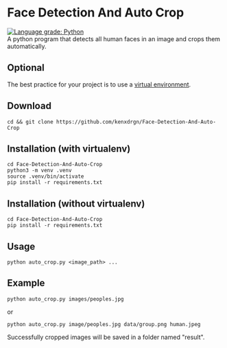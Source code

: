 # Face Detection And Auto Crop
[![Language grade: Python](https://img.shields.io/lgtm/grade/python/g/leblancfg/autocrop.svg?logo=lgtm&logoWidth=18)](https://lgtm.com/projects/g/kenxdrgn/Face-Detection-And-Auto-Crop/context:python)  
A python program that detects all human faces in an image and crops them automatically.

## Optional
The best practice for your project is to use a [virtual environment](https://packaging.python.org/guides/installing-using-pip-and-virtual-environments/).

## Download
```
cd && git clone https://github.com/kenxdrgn/Face-Detection-And-Auto-Crop
```

## Installation (with virtualenv)
```
cd Face-Detection-And-Auto-Crop
python3 -m venv .venv
source .venv/bin/activate
pip install -r requirements.txt
```

## Installation (without virtualenv)
```
cd Face-Detection-And-Auto-Crop
pip install -r requirements.txt
```

## Usage
```
python auto_crop.py <image_path> ...
```

## Example
```
python auto_crop.py images/peoples.jpg
```
or
```
python auto_crop.py image/peoples.jpg data/group.png human.jpeg
```
Successfully cropped images will be saved in a folder named "result".
